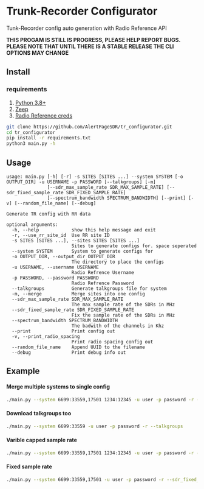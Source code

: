 # Trunk-Recorder Configurator
Tunk-Recorder config auto generation with Radio Reference API

**THIS PROGAM IS STILL IS PROGRESS, PLEASE HELP REPORT BUGS. PLEASE NOTE THAT UNTIL THERE IS A STABLE RELEASE THE CLI OPTIONS MAY CHANGE**

## Install
### requirements
1. [Python 3.8+](https://www.python.org/)
2. [Zeep](https://github.com/mvantellingen/python-zeep)
3. [Radio Reference creds](https://www.radioreference.com/)

```bash
git clone https://github.com/AlertPageSDR/tr_configurator.git
cd tr_configurator
pip install -r requirements.txt
python3 main.py -h
```

## Usage
```
usage: main.py [-h] [-r] -s SITES [SITES ...] --system SYSTEM [-o OUTPUT_DIR] -u USERNAME -p PASSWORD [--talkgroups] [-m]
               [--sdr_max_sample_rate SDR_MAX_SAMPLE_RATE] [--sdr_fixed_sample_rate SDR_FIXED_SAMPLE_RATE]
               [--spectrum_bandwidth SPECTRUM_BANDWIDTH] [--print] [-v] [--random_file_name] [--debug]

Generate TR config with RR data

optional arguments:
  -h, --help            show this help message and exit
  -r, --use_rr_site_id  Use RR site ID
  -s SITES [SITES ...], --sites SITES [SITES ...]
                        Sites to generate configs for. space seperated
  --system SYSTEM       System to generate configs for
  -o OUTPUT_DIR, --output_dir OUTPUT_DIR
                        The directory to place the configs
  -u USERNAME, --username USERNAME
                        Radio Refrence Username
  -p PASSWORD, --password PASSWORD
                        Radio Refrence Password
  --talkgroups          Generate talkgroups file for system
  -m, --merge           Merge sites into one config
  --sdr_max_sample_rate SDR_MAX_SAMPLE_RATE
                        The max sample rate of the SDRs in MHz
  --sdr_fixed_sample_rate SDR_FIXED_SAMPLE_RATE
                        Fix the sample rate of the SDRs in MHz
  --spectrum_bandwidth SPECTRUM_BANDWIDTH
                        The badwith of the channels in Khz
  --print               Print config out
  -v, --print_radio_spacing
                        Print radio spacing config out
  --random_file_name    Append UUID to the filename
  --debug               Print debug info out
```

## Example


#### Merge multiple systems to single config
```bash
./main.py --system 6699:33559,17501 1234:12345 -u user -p password -r --merge
```

#### Download talkgroups too
```bash
./main.py --system 6699:33559 -u user -p password -r --talkgroups
```


#### Varible capped sample rate
```bash
./main.py --system 6699:33559,17501 1234:12345 -u user -p password -r --sdr_max_sample_rate 2.048 
```

#### Fixed sample rate
```bash
./main.py --system 6699:33559,17501 -u user -p password -r --sdr_fixed_sample_rate 2.048 
```